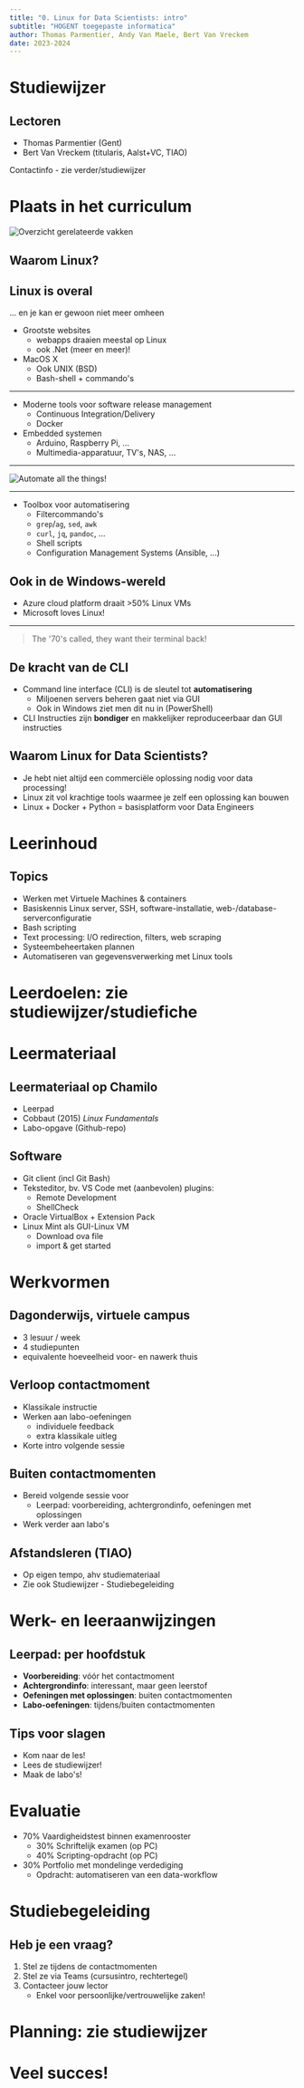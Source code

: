 ```yaml
---
title: "0. Linux for Data Scientists: intro"
subtitle: "HOGENT toegepaste informatica"
author: Thomas Parmentier, Andy Van Maele, Bert Van Vreckem
date: 2023-2024
---
```


# Studiewijzer

## Lectoren

- Thomas Parmentier (Gent)
- Bert Van Vreckem (titularis, Aalst+VC, TIAO)

Contactinfo - zie verder/studiewijzer

# Plaats in het curriculum

![Overzicht gerelateerde vakken](assets/datalinux-curriculum.png)

## Waarom Linux?

## Linux is overal

... en je kan er gewoon niet meer omheen

- Grootste websites
    - webapps draaien meestal op Linux
    - ook .Net (meer en meer)!
- MacOS X
    - Ook UNIX (BSD)
    - Bash-shell + commando's

---

- Moderne tools voor software release management
    - Continuous Integration/Delivery
    - Docker
- Embedded systemen
    - Arduino, Raspberry Pi, ...
    - Multimedia-apparatuur, TV's,  NAS, ...

---

![Automate all the things!](assets/automate.jpg)

---

- Toolbox voor automatisering
    - Filtercommando's
    - `grep`/`ag`, `sed`, `awk`
    - `curl`, `jq`, `pandoc`, ...
    - Shell scripts
    - Configuration Management Systems (Ansible, ...)

## Ook in de Windows-wereld

- Azure cloud platform draait >50% Linux VMs
- Microsoft loves Linux!

---

> The '70's called, they want their terminal back!

## De kracht van de CLI

- Command line interface (CLI) is de sleutel tot **automatisering**
    - Miljoenen servers beheren gaat niet via GUI
    - Ook in Windows ziet men dit nu in (PowerShell)
- CLI Instructies zijn **bondiger** en makkelijker reproduceerbaar dan GUI instructies

## Waarom Linux for Data Scientists?

- Je hebt niet altijd een commerciële oplossing nodig voor data processing!
- Linux zit vol krachtige tools waarmee je zelf een oplossing kan bouwen
- Linux + Docker + Python = basisplatform voor Data Engineers

# Leerinhoud

## Topics

- Werken met Virtuele Machines & containers
- Basiskennis Linux server, SSH, software-installatie, web-/database-serverconfiguratie
- Bash scripting
- Text processing: I/O redirection, filters, web scraping
- Systeembeheertaken plannen
- Automatiseren van gegevensverwerking met Linux tools

# Leerdoelen: zie studiewijzer/studiefiche

# Leermateriaal

## Leermateriaal op Chamilo

- Leerpad
- Cobbaut (2015) *Linux Fundamentals*
- Labo-opgave (Github-repo)

## Software

- Git client (incl Git Bash)
- Teksteditor, bv. VS Code met (aanbevolen) plugins:
    - Remote Development
    - ShellCheck
- Oracle VirtualBox + Extension Pack
- Linux Mint als GUI-Linux VM
    - Download ova file
    - import & get started

# Werkvormen

## Dagonderwijs, virtuele campus

- 3 lesuur / week
- 4 studiepunten
- equivalente hoeveelheid voor- en nawerk thuis

## Verloop contactmoment

- Klassikale instructie
- Werken aan labo-oefeningen
    - individuele feedback
    - extra klassikale uitleg
- Korte intro volgende sessie

## Buiten contactmomenten

- Bereid volgende sessie voor
    - Leerpad: voorbereiding, achtergrondinfo, oefeningen met oplossingen
- Werk verder aan labo's

## Afstandsleren (TIAO)

- Op eigen tempo, ahv studiemateriaal
- Zie ook Studiewijzer - Studiebegeleiding

# Werk- en leeraanwijzingen

## Leerpad: per hoofdstuk

- **Voorbereiding**: vóór het contactmoment
- **Achtergrondinfo**: interessant, maar geen leerstof
- **Oefeningen met oplossingen**: buiten contactmomenten
- **Labo-oefeningen**: tijdens/buiten contactmomenten

## Tips voor slagen

- Kom naar de les!
- Lees de studiewijzer!
- Maak de labo's!

# Evaluatie

- 70% Vaardigheidstest binnen examenrooster
    - 30% Schriftelijk examen (op PC)
    - 40% Scripting-opdracht (op PC)
- 30% Portfolio met mondelinge verdediging
    - Opdracht: automatiseren van een data-workflow

# Studiebegeleiding

## Heb je een vraag?

1. Stel ze tijdens de contactmomenten
2. Stel ze via Teams (cursusintro, rechtertegel)
3. Contacteer jouw lector
    - Enkel voor persoonlijke/vertrouwelijke zaken!

# Planning: zie studiewijzer

# Veel succes!